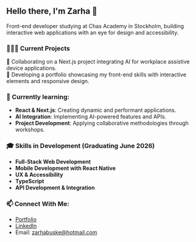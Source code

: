 ## Hello there, I'm Zarha 👋

Front-end developer studying at Chas Academy in Stockholm, building interactive web applications with an eye for design and accessibility.

### 👩🏼‍💻 Current Projects
🔹 Collaborating on a Next.js project integrating AI for workplace assistive device applications.
<br>
🔹 Developing a portfolio showcasing my front-end skills with interactive elements and responsive design.
  
### 🌱 Currently learning:
- **React & Next.js**: Creating dynamic and performant applications.
- **AI Integration**: Implementing AI-powered features and APIs.
- **Project Development**: Applying collaborative methodologies through workshops.

### 🎓 Skills in Development (Graduating June 2026)
- **Full-Stack Web Development**
- **Mobile Development with React Native**
- **UX & Accessibility** 
- **TypeScript**
- **API Development & Integration** 

### 📫 Connect With Me:
- [Portfolio](https://zarhaselene.com/)
- [LinkedIn](https://www.linkedin.com/in/zarhabuske)
- Email: [zarhabuske@hotmail.com](mailto:zarhabuske@hotmail.com)
